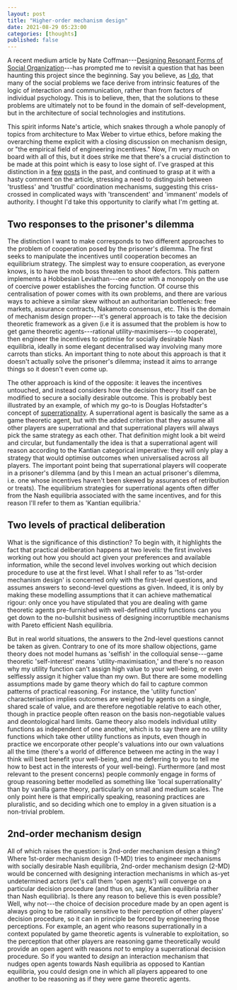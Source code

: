 ```yaml
---
layout: post
title: "Higher-order mechanism design"
date: 2021-08-29 05:23:00
categories: [thoughts]
published: false
---
```


A recent medium article by Nate Coffman---[Designing Resonant Forms of Social Organization](https://ncoffman96.medium.com/designing-resonant-forms-of-social-organization-949a93bc1e97)---has prompted me to revisit a question that has been haunting this project since the beginning. Say you believe, as [I do]({{site.baseurl}}/2021/08/04/structure-agency.html), that many of the social problems we face derive from intrinsic features of the logic of interaction and communication, rather than from factors of individual psychology. This is to believe, then, that the solutions to these problems are ultimately not to be found in the domain of self-development, but in the architecture of social technologies and institutions.

This spirit informs Nate's article, which snakes through a whole panoply of topics from architecture to Max Weber to virtue ethics, before making the overarching theme explicit with a closing discussion on mechanism design, or "the empirical field of engineering incentives." Now, I'm very much on board with all of this, but it does strike me that there's a crucial distinction to be made at this point which is easy to lose sight of. I've grasped at this distinction in a [few]({{site.baseurl}}/2020/08/26/subjectivation.html) [posts](({{site.baseurl}}/2021/04/13/consensus.html)) in the past, and continued to grasp at it with a hasty comment on the article, stressing a need to distinguish between 'trustless' and 'trustful' coordination mechanisms, suggesting this criss-crossed in complicated ways with 'transcendent' and 'immanent' models of authority. I thought I'd take this opportunity to clarify what I'm getting at.

## Two responses to the prisoner's dilemma

The distinction I want to make corresponds to two different approaches to the problem of cooperation posed by the prisoner's dilemma. The first seeks to manipulate the incentives until cooperation becomes an equilibrium strategy. The simplest way to ensure cooperation, as everyone knows, is to have the mob boss threaten to shoot defectors. This pattern implements a Hobbesian Leviathan---one actor with a monopoly on the use of coercive power establishes the forcing function. Of course this centralisation of power comes with its own problems, and there are various ways to achieve a similar skew without an authoritarian bottleneck: free markets, assurance contracts, Nakamoto consensus, etc. This is the domain of mechanism design proper---it's general approach is to take the decision theoretic framework as a given (i.e it is assumed that the problem is how to get game theoretic agents---rational utility-maximisers---to cooperate), then engineer the incentives to optimise for socially desirable Nash equilibria, ideally in some elegant decentralised way involving many more carrots than sticks. An important thing to note about this approach is that it doesn't actually solve the prisoner's dilemma; instead it aims to arrange things so it doesn't even come up.

The other approach is kind of the opposite: it leaves the incentives untouched, and instead considers how the decision theory itself can be modified to secure a socially desirable outcome. This is probably best illustrated by an example, of which my go-to is Douglas Hofstadter's concept of [superrationality](https://en.wikipedia.org/wiki/Superrationality). A superrational agent is basically the same as a game theoretic agent, but with the added criterion that they assume all other players are superrational and that superrational players will always pick the same strategy as each other. That definition might look a bit weird and circular, but fundamentally the idea is that a superrational agent will reason according to the Kantian categorical imperative: they will only play a strategy that would optimise outcomes when universalised across all players. The important point being that superrational players will cooperate in a prisoner's dilemma (and by this I mean an actual prisoner's dilemma, i.e. one whose incentives haven't been skewed by assurances of retribution or treats). The equilibrium strategies for superrational agents often differ from the Nash equilibria associated with the same incentives, and for this reason I'll refer to them as 'Kantian equilibria.'

## Two levels of practical deliberation

What is the significance of this distinction? To begin with, it highlights the fact that practical deliberation happens at two levels: the first involves working out how you should act given your preferences and available information, while the second level involves working out which decision procedure to use at the first level. What I shall refer to as '1st-order mechanism design' is concerned only with the first-level questions, and assumes answers to second-level questions as given. Indeed, it is only by making these modelling assumptions that it can achieve mathematical rigour: only once you have stipulated that you are dealing with game theoretic agents pre-furnished with well-defined utility functions can you get down to the no-bullshit business of designing incorruptible mechanisms with Pareto efficient Nash equilibria.

But in real world situations, the answers to the 2nd-level questions cannot be taken as given. Contrary to one of its more shallow objections, game theory does not model humans as 'selfish' in the colloquial sense---game theoretic 'self-interest' means 'utility-maximisation,' and there's no reason why my utility function can't assign high value to your well-being, or even selflessly assign it higher value than my own. But there are some modelling assumptions made by game theory which do fail to capture common patterns of practical reasoning. For instance, the 'utility function' characterisation implies outcomes are weighed by agents on a single, shared scale of value, and are therefore negotiable relative to each other, though in practice people often reason on the basis non-negotiable values and deontological hard limits. Game theory also models individual utility functions as independent of one another, which is to say there are no utility functions which take other utility functions as inputs, even though in practice we encorporate other people's valuations into our own valuations all the time (there's a world of difference between me acting in the way I think will best benefit your well-being, and me deferring to you to tell me how to best act in the interests of your well-being). Furthermore (and most relevant to the present concerns) people commonly engage in forms of group reasoning better modelled as something like 'local superrationality' than by vanilla game theory, particularly on small and medium scales. The only point here is that empirically speaking, reasoning practices are pluralistic, and so deciding which one to employ in a given situation is a non-trivial problem.

## 2nd-order mechanism design

All of which raises the question: is 2nd-order mechanism design a thing? Where 1st-order mechanism design (1-MD) tries to engineer mechanisms with socially desirable Nash equilibria, 2nd-order mechanism design (2-MD) would be concerned with designing interaction mechanisms in which as-yet undetermined actors (let's call them 'open agents') will converge on a particular decision procedure (and thus on, say, Kantian equilibria rather than Nash equilibria). Is there any reason to believe this is even possible? Well, why not---the choice of decision procedure made by an open agent is always going to be rationally sensitive to their perception of other players' decision procedure, so it can in principle be forced by engineering those perceptions. For example, an agent who reasons superrationally in a context populated by game theoretic agents is vulnerable to exploitation, so the perception that other players are reasoning game theoretically would provide an open agent with reasons _not_ to employ a superrational decision procedure. So if you wanted to _design_ an interaction mechanism that nudges open agents towards Nash equilibria as opposed to Kantian equilibria, you could design one in which all players appeared to one another to be reasoning as if they were game theoretic agents.



<!-- ## References
{% bibliography --cited %} -->
